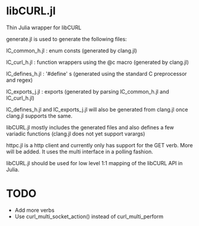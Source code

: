 libCURL.jl
==========

Thin Julia wrapper for libCURL

generate.jl is used to generate the following files:


lC_common_h.jl : enum consts (generated by clang.jl)

lC_curl_h.jl : function wrappers using the @c macro (generated by clang.jl)

lC_defines_h.jl : '#define' s (generated using the standard C preprocessor and regex)

lC_exports_j.jl : exports (generated by parsing lC_common_h.jl and lC_curl_h.jl)

lC_defines_h.jl and lC_exports_j.jl will also be generated from clang.jl once clang.jl supports the same.

libCURL.jl mostly includes the generated files and also defines a few variadic functions (clang.jl does not yet support varargs)

httpc.jl is a http client and currently only has support for the GET verb. More will be added. It uses the multi interface in a polling fashion.

libCURL.jl should be used for low level 1:1 mapping of the libCURL API in Julia.


TODO
====
- Add more verbs
- Use curl_multi_socket_action() instead of curl_multi_perform





